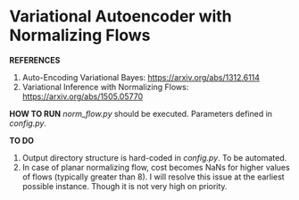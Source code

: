 # Variational Autoencoder with Normalizing Flows

**REFERENCES**
1. Auto-Encoding Variational Bayes: https://arxiv.org/abs/1312.6114
2. Variational Inference with Normalizing Flows: https://arxiv.org/abs/1505.05770

**HOW TO RUN**
*norm_flow.py* should be executed. Parameters defined in *config.py*.  

**TO DO**
1. Output directory structure is hard-coded in *config.py*. To be automated. 
2. In case of planar normalizing flow, cost becomes NaNs for higher values of flows (typically greater than 8). I will resolve this issue at the earliest possible instance. Though it is not very high on priority. 

